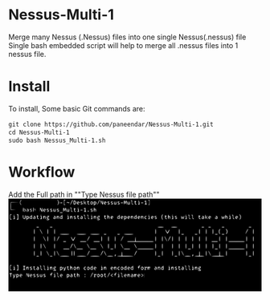 # Nessus-Multi-1
Merge many Nessus (.Nessus) files  into one single Nessus(.nessus) file
Single bash embedded script will help to merge all .nessus files into 1 nessus file.

# Install 
To install,
Some basic Git commands are:
```
git clone https://github.com/paneendar/Nessus-Multi-1.git
cd Nessus-Multi-1
sudo bash Nessus_Multi-1.sh 
```

# Workflow
Add the Full path in ""Type Nessus file path""
![This is an image](https://github.com/paneendar/Nessus-Multi-1/blob/main/01.svg)
